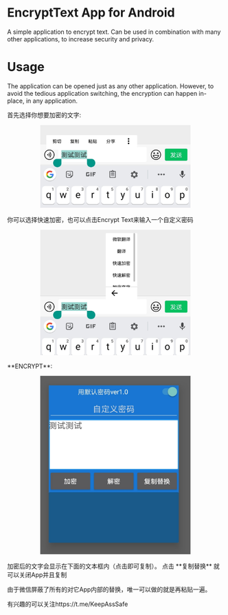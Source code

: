 # EncryptText App for Android
A simple application to encrypt text. Can be used in combination with many other applications, to increase security and privacy.


# Usage
The application can be opened just as any other application. However, to avoid
the tedious application switching, the encryption can happen in-place, in any 
application.

首先选择你想要加密的文字:
<p align="center"><img src="screenshots/screenshot1.jpg" width="350"/></p>
你可以选择快速加密，也可以点击Encrypt Text来输入一个自定义密码
<p align="center"><img src="screenshots/screenshot3.jpg" width="350"/></p>
**ENCRYPT**:
<p align="center"><img src="screenshots/screenshot2.jpg" width="350"/></p>
加密后的文字会显示在下面的文本框内（点击即可复制）。 点击 **复制替换** 就可以关闭App并且复制

由于微信屏蔽了所有的对它App内部的替换，唯一可以做的就是再粘贴一遍。

有兴趣的可以关注https://t.me/KeepAssSafe
